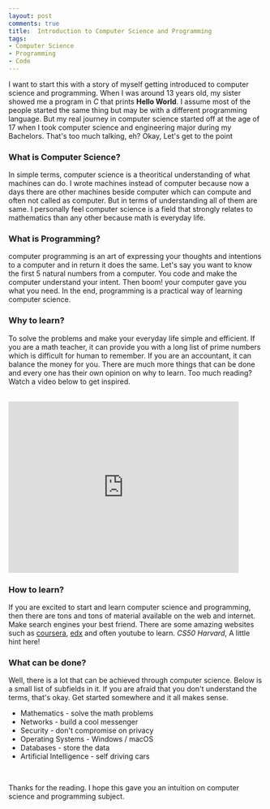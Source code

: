```yaml
---
layout: post
comments: true
title:  Introduction to Computer Science and Programming
tags:
- Computer Science
- Programming
- Code
---
```


<p>I want to start this with a story of myself getting introduced to computer science and programming. When I was around 13 years old, my sister showed me a program in <em>C</em> that prints <b>Hello World</b>. I assume most of the people started the same thing but may be with a different programming language. But my real journey in computer science started off at the age of 17 when I took computer science and engineering major during my Bachelors. That's too much talking, eh? Okay, Let's get to the point</p>

<h3 id="heading3">What is Computer Science?</h3>
<p>In simple terms, computer science is a theoritical understanding of what machines can do. I wrote machines instead of computer because now a days there are other machines beside computer which can compute and often not called as computer. But in terms of understanding all of them are same. I personally feel computer science is a field that strongly relates to mathematics than any other because math is everyday life.</p>

<h3 id="heading3">What is Programming?</h3>
<p>computer programming is an art of expressing your thoughts and intentions to a computer and in return it does the same. Let's say you want to know the first 5 natural numbers from a computer. You code and make the computer understand your intent. Then boom! your computer gave you what you need. In the end, programming is a practical way of learning computer science.</p>

<h3 id="heading3">Why to learn?</h3>
<p>To solve the problems and make your everyday life simple and efficient. If you are a math teacher, it can provide you with a long list of prime numbers which is difficult for human to remember. If you are an accountant, it can balance the money for you. There are much more things that can be done and every one has their own opinion on why to learn. Too much reading? Watch a video below to get inspired.</p>
<br/>
<iframe src="https://www.youtube.com/embed/uEdyTlI3BAA" width="90%" height="338" frameborder="0" webkitallowfullscreen mozallowfullscreen allowfullscreen></iframe>

<h3 id="heading3">How to learn?</h3>
<p>If you are excited to start and learn computer science and programming, then there are tons and tons of material available on the web and internet. Make search engines your best friend. There are some amazing websites such as <a href="https://www.coursera.org/">coursera</a>, <a href="https://www.edx.org/">edx</a> and often youtube to learn. <em>CS50 Harvard</em>, A little hint here!</p>

<h3 id="heading3">What can be done?</h3>
<p>Well, there is a lot that can be achieved through computer science. Below is a small list of subfields in it. If you are afraid that you don't understand the terms, that's okay. Get started somewhere and it all makes sense.</p>
<ul>
<li>Mathematics - solve the math problems</li>
<li>Networks - build a cool messenger</li>
<li>Security - don't compromise on privacy</li>
<li>Operating Systems - Windows / macOS</li>
<li>Databases - store the data</li>
<li>Artificial Intelligence - self driving cars</li>
</ul>

<br/>
<p>Thanks for the reading. I hope this gave you an intuition on computer science and programming subject.</p>
